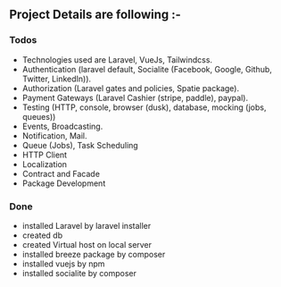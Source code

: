 
## Project Details are following :-

### Todos

- Technologies used are Laravel, VueJs, Tailwindcss.
- Authentication (laravel default, Socialite (Facebook, Google, Github, Twitter, LinkedIn)).
- Authorization (Laravel gates and policies, Spatie package).
- Payment Gateways (Laravel Cashier (stripe, paddle), paypal).
- Testing (HTTP, console, browser (dusk), database, mocking (jobs, queues))
- Events, Broadcasting.
- Notification, Mail.
- Queue (Jobs), Task Scheduling 
- HTTP Client
- Localization
- Contract and Facade
- Package Development

### Done

- installed Laravel by laravel installer
- created db
- created Virtual host on local server
- installed breeze package by composer
- installed vuejs by npm
- installed socialite by composer
